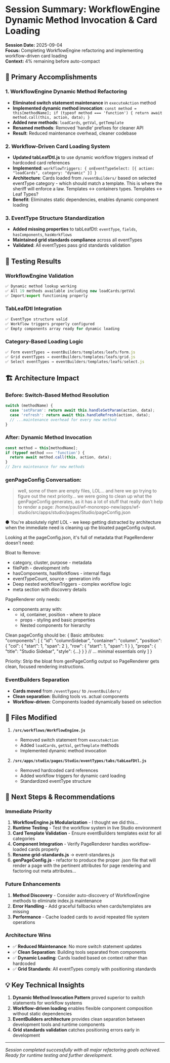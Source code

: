 # Session Summary: WorkflowEngine Dynamic Method Invocation & Card Loading

**Session Date:** 2025-09-04  
**Focus:** Completing WorkflowEngine refactoring and implementing workflow-driven card loading  
**Context:** 4% remaining before auto-compact  

## 🎯 Primary Accomplishments

### 1. WorkflowEngine Dynamic Method Refactoring
- **Eliminated switch statement maintenance** in `executeAction` method
- **Implemented dynamic method invocation**: `const method = this[methodName]; if (typeof method === 'function') { return await method.call(this, action, data); }`
- **Added new methods**: `loadCards`, `getVal`, `getTemplate`
- **Renamed methods**: Removed 'handle' prefixes for cleaner API
- **Result**: Reduced maintenance overhead, cleaner codebase

### 2. Workflow-Driven Card Loading System
- **Updated tabLeafDtl.js** to use dynamic workflow triggers instead of hardcoded card references
- **Implemented**: `workflowTriggers: { onEventTypeSelect: [{ action: "loadCards", category: "dynamic" }] }`
- **Architecture**: Cards loaded from `/eventBuilders/` based on selected eventType category - which should match a template.  This is where the sheriff will enforce a law.  Templates <-> containers types.  Templates <-> Leaf Types?
- **Benefit**: Eliminates static dependencies, enables dynamic component loading

### 3. EventType Structure Standardization  
- **Added missing properties** to tabLeafDtl: `eventType`, `fields`, `hasComponents`, `hasWorkflows`
- **Maintained grid standards compliance** across all eventTypes
- **Validated**: All eventTypes pass grid standards validation

## 🧪 Testing Results

### WorkflowEngine Validation
```javascript
✅ Dynamic method lookup working
✅ All 19 methods available including new loadCards/getVal
✅ Import/export functioning properly
```

### TabLeafDtl Integration
```javascript
✅ EventType structure valid
✅ Workflow triggers properly configured  
✅ Empty components array ready for dynamic loading
```

### Category-Based Loading Logic
```javascript
✅ Form eventTypes → eventBuilders/templates/leafs/form.js
✅ Grid eventTypes → eventBuilders/templates/leafs/grid.js  
✅ Select eventTypes → eventBuilders/templates/leafs/select.js
```

## 🏗️ Architecture Impact

### Before: Switch-Based Method Resolution
```javascript
switch (methodName) {
  case 'setParam': return await this.handleSetParam(action, data);
  case 'refresh': return await this.handleRefresh(action, data);
  // ...maintenance overhead for every new method
}
```

### After: Dynamic Method Invocation
```javascript
const method = this[methodName];
if (typeof method === 'function') {
  return await method.call(this, action, data);
}
// Zero maintenance for new methods
```
### genPageConfig Conversation:
> well, some of them are empty files, LOL... and here we go trying to figure out the next priority... we were going to clean up what the genPageConfig generates, as it has a lot of
  stuff that really don't help to render a page:  /home/paul/wf-monorepo-new/apps/wf-studio/src/apps/studio/pages/Studio/pageConfig.json

● You're absolutely right! LOL - we keep getting distracted by architecture when the immediate need is cleaning up the bloated pageConfig output.

  Looking at the pageConfig.json, it's full of metadata that PageRenderer doesn't need:

  Bloat to Remove:
  - category, cluster, purpose - metadata
  - filePath - development info
  - hasComponents, hasWorkflows - internal flags
  - eventTypeCount, source - generation info
  - Deep nested workflowTriggers - complex workflow logic
  - meta section with discovery details

  PageRenderer only needs:
  - components array with:
    - id, container, position - where to place
    - props - styling and basic properties
    - Nested components for hierarchy

  Clean pageConfig should be:
  {
    Basic attributes:  
    "components": [
      {
        "id": "columnSidebar",
        "container": "column",
        "position": { "col": { "start": 1, "span": 2 }, "row": { "start": 1, "span": 1 } },
        "props": { "title": "Studio Sidebar", "style": {...} }
      }
      // ... minimal essentials only
    ]
  }

  Priority: Strip the bloat from genPageConfig output so PageRenderer gets clean, focused rendering instructions.

  
### EventBuilders Separation
- **Cards moved** from `/eventTypes/` to `/eventBuilders/` 
- **Clean separation**: Building tools vs. actual components
- **Workflow-driven**: Components loaded dynamically based on selection

## 📁 Files Modified

1. **`/src/workflows/WorkflowEngine.js`**
   - Removed switch statement from `executeAction`
   - Added `loadCards`, `getVal`, `getTemplate` methods
   - Implemented dynamic method invocation

2. **`/src/apps/studio/pages/Studio/eventTypes/tabs/tabLeafDtl.js`**
   - Removed hardcoded card references
   - Added workflow triggers for dynamic card loading
   - Standardized eventType structure

## 🚀 Next Steps & Recommendations

### Immediate Priority
1. **WorkflowEngine.js Modularization** - I thought we did this... 
2. **Runtime Testing** - Test the workflow system in live Studio environment
3. **Card Template Validation** - Ensure eventBuilders templates exist for all categories
4. **Component Integration** - Verify PageRenderer handles workflow-loaded cards properly
5. **Rename grid-standards.js** -> event-standares.js
6. **genPageConfig.js** - refactor to produce the proper .json file that will render a page with the pertinent attributes for page rendering and factoring out meta attributes... 

### Future Enhancements
1. **Method Discovery** - Consider auto-discovery of WorkflowEngine methods to eliminate index.js maintenance
2. **Error Handling** - Add graceful fallbacks when cards/templates are missing
3. **Performance** - Cache loaded cards to avoid repeated file system operations

### Architecture Wins
- ✅ **Reduced Maintenance**: No more switch statement updates
- ✅ **Clean Separation**: Building tools separated from components  
- ✅ **Dynamic Loading**: Cards loaded based on context rather than hardcoded
- ✅ **Grid Standards**: All eventTypes comply with positioning standards

## 💡 Key Technical Insights

1. **Dynamic Method Invocation Pattern** proved superior to switch statements for workflow systems
2. **Workflow-driven loading** enables flexible component composition without static dependencies
3. **EventBuilders architecture** provides clean separation between development tools and runtime components
4. **Grid standards validation** catches positioning errors early in development

---
*Session completed successfully with all major refactoring goals achieved. Ready for runtime testing and further development.*